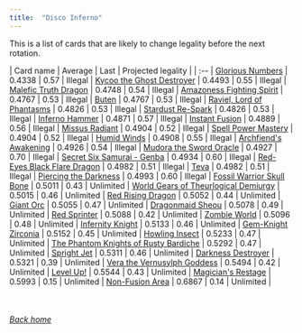 ```yaml
---
title:  "Disco Inferno"
---
```


This is a list of cards that are likely to change legality before the next rotation.

| Card name | Average | Last | Projected legality |
| :-- |
[Glorious Numbers](https://db.ygoprodeck.com/card/?search=Glorious%20Numbers) | 0.4338 | 0.57 | Illegal |
[Kycoo the Ghost Destroyer](https://db.ygoprodeck.com/card/?search=Kycoo%20the%20Ghost%20Destroyer) | 0.4493 | 0.55 | Illegal |
[Malefic Truth Dragon](https://db.ygoprodeck.com/card/?search=Malefic%20Truth%20Dragon) | 0.4748 | 0.54 | Illegal |
[Amazoness Fighting Spirit](https://db.ygoprodeck.com/card/?search=Amazoness%20Fighting%20Spirit) | 0.4767 | 0.53 | Illegal |
[Buten](https://db.ygoprodeck.com/card/?search=Buten) | 0.4767 | 0.53 | Illegal |
[Raviel, Lord of Phantasms](https://db.ygoprodeck.com/card/?search=Raviel,%20Lord%20of%20Phantasms) | 0.4826 | 0.53 | Illegal |
[Stardust Re-Spark](https://db.ygoprodeck.com/card/?search=Stardust%20Re-Spark) | 0.4826 | 0.53 | Illegal |
[Inferno Hammer](https://db.ygoprodeck.com/card/?search=Inferno%20Hammer) | 0.4871 | 0.57 | Illegal |
[Instant Fusion](https://db.ygoprodeck.com/card/?search=Instant%20Fusion) | 0.4889 | 0.56 | Illegal |
[Missus Radiant](https://db.ygoprodeck.com/card/?search=Missus%20Radiant) | 0.4904 | 0.52 | Illegal |
[Spell Power Mastery](https://db.ygoprodeck.com/card/?search=Spell%20Power%20Mastery) | 0.4904 | 0.52 | Illegal |
[Humid Winds](https://db.ygoprodeck.com/card/?search=Humid%20Winds) | 0.4908 | 0.55 | Illegal |
[Archfiend's Awakening](https://db.ygoprodeck.com/card/?search=Archfiend's%20Awakening) | 0.4926 | 0.54 | Illegal |
[Mudora the Sword Oracle](https://db.ygoprodeck.com/card/?search=Mudora%20the%20Sword%20Oracle) | 0.4927 | 0.70 | Illegal |
[Secret Six Samurai - Genba](https://db.ygoprodeck.com/card/?search=Secret%20Six%20Samurai%20-%20Genba) | 0.4934 | 0.60 | Illegal |
[Red-Eyes Black Flare Dragon](https://db.ygoprodeck.com/card/?search=Red-Eyes%20Black%20Flare%20Dragon) | 0.4982 | 0.51 | Illegal |
[Teva](https://db.ygoprodeck.com/card/?search=Teva) | 0.4982 | 0.51 | Illegal |
[Piercing the Darkness](https://db.ygoprodeck.com/card/?search=Piercing%20the%20Darkness) | 0.4993 | 0.60 | Illegal |
[Fossil Warrior Skull Bone](https://db.ygoprodeck.com/card/?search=Fossil%20Warrior%20Skull%20Bone) | 0.5011 | 0.43 | Unlimited |
[World Gears of Theurlogical Demiurgy](https://db.ygoprodeck.com/card/?search=World%20Gears%20of%20Theurlogical%20Demiurgy) | 0.5015 | 0.46 | Unlimited |
[Red Rising Dragon](https://db.ygoprodeck.com/card/?search=Red%20Rising%20Dragon) | 0.5052 | 0.44 | Unlimited |
[Giant Orc](https://db.ygoprodeck.com/card/?search=Giant%20Orc) | 0.5055 | 0.47 | Unlimited |
[Dragonmaid Sheou](https://db.ygoprodeck.com/card/?search=Dragonmaid%20Sheou) | 0.5078 | 0.49 | Unlimited |
[Red Sprinter](https://db.ygoprodeck.com/card/?search=Red%20Sprinter) | 0.5088 | 0.42 | Unlimited |
[Zombie World](https://db.ygoprodeck.com/card/?search=Zombie%20World) | 0.5096 | 0.48 | Unlimited |
[Infernity Knight](https://db.ygoprodeck.com/card/?search=Infernity%20Knight) | 0.5133 | 0.46 | Unlimited |
[Gem-Knight Zirconia](https://db.ygoprodeck.com/card/?search=Gem-Knight%20Zirconia) | 0.5152 | 0.45 | Unlimited |
[Howling Insect](https://db.ygoprodeck.com/card/?search=Howling%20Insect) | 0.5233 | 0.47 | Unlimited |
[The Phantom Knights of Rusty Bardiche](https://db.ygoprodeck.com/card/?search=The%20Phantom%20Knights%20of%20Rusty%20Bardiche) | 0.5292 | 0.47 | Unlimited |
[Spright Jet](https://db.ygoprodeck.com/card/?search=Spright%20Jet) | 0.5311 | 0.46 | Unlimited |
[Darkness Destroyer](https://db.ygoprodeck.com/card/?search=Darkness%20Destroyer) | 0.5321 | 0.39 | Unlimited |
[Vera the Vernusylph Goddess](https://db.ygoprodeck.com/card/?search=Vera%20the%20Vernusylph%20Goddess) | 0.5494 | 0.42 | Unlimited |
[Level Up!](https://db.ygoprodeck.com/card/?search=Level%20Up!) | 0.5544 | 0.43 | Unlimited |
[Magician's Restage](https://db.ygoprodeck.com/card/?search=Magician's%20Restage) | 0.5993 | 0.15 | Unlimited |
[Non-Fusion Area](https://db.ygoprodeck.com/card/?search=Non-Fusion%20Area) | 0.6867 | 0.14 | Unlimited |

<br>

###### [Back home](index)